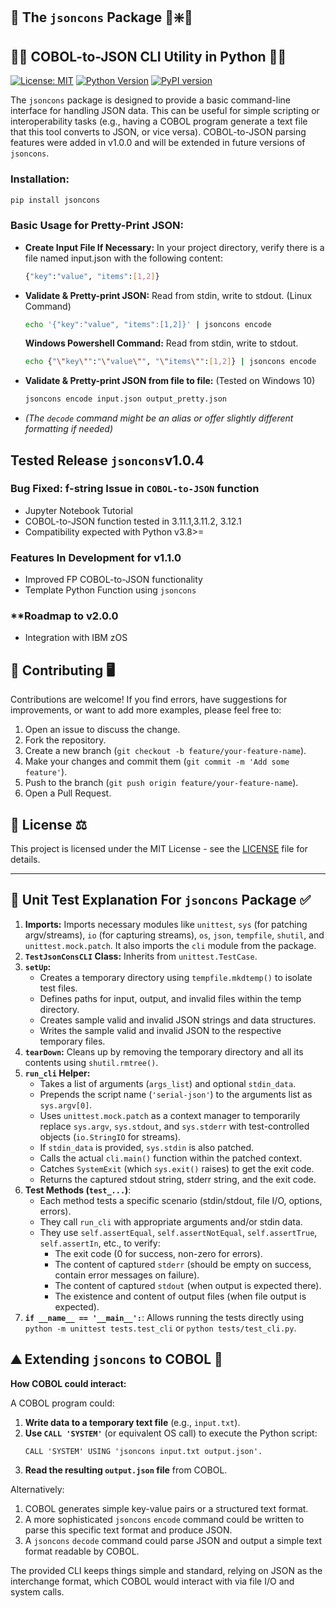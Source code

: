 

## 🐍 The `jsoncons` Package 🐛❇️🐉 
## 🚙🦖 COBOL-to-JSON CLI Utility in Python 🦕🐍

[![License: MIT](https://img.shields.io/badge/License-MIT-yellow.svg)](https://opensource.org/licenses/MIT)
[![Python Version](https://img.shields.io/badge/python-3.7%2B-blue.svg)](https://www.python.org/)
[![PyPI version](https://badge.fury.io/py/jsoncons.svg)](https://badge.fury.io/py/jsoncons)



The `jsoncons` package is designed to provide a basic command-line interface for handling JSON data. This can be useful for simple scripting or interoperability tasks (e.g., having a COBOL program generate a text file that this tool converts to JSON, or vice versa). 
COBOL-to-JSON parsing features were added in v1.0.0 and will be extended in future versions of ``jsoncons``.

### **Installation:**

```bash
pip install jsoncons
```

### **Basic Usage for Pretty-Print JSON:**
*   **Create Input File If Necessary:** In your project directory, verify there is a file named 
    input.json with the following content:
    ```bash
    {"key":"value", "items":[1,2]}
    ```

*   **Validate & Pretty-print JSON:** Read from stdin, write to stdout. (Linux Command)
    ```bash
    echo '{"key":"value", "items":[1,2]}' | jsoncons encode
    ```
    **Windows Powershell Command:** Read from stdin, write to stdout.
    ```bash
    echo {"\"key\"":"\"value\"", "\"items\"":[1,2]} | jsoncons encode
    ```

*   **Validate & Pretty-print JSON from file to file:** (Tested on Windows 10)
    ```bash
    jsoncons encode input.json output_pretty.json
    ```
*   *(The `decode` command might be an alias or offer slightly different formatting if needed)*

## **Tested Release ``jsoncons``v1.0.4**
### Bug Fixed: f-string Issue in ``COBOL-to-JSON`` function
-  Jupyter Notebook Tutorial
-  COBOL-to-JSON function tested in 3.11.1,3.11.2, 3.12.1
-  Compatibility expected with Python v3.8>=
### **Features In Development for v1.1.0**
-  Improved FP COBOL-to-JSON functionality
-  Template Python Function using ``jsoncons``
### **Roadmap to v2.0.0
-  Integration with IBM zOS 

## 🤝 Contributing 🖥️

Contributions are welcome! If you find errors, have suggestions for improvements, or want to add more examples, please feel free to:

1.  Open an issue to discuss the change.
2.  Fork the repository.
3.  Create a new branch (`git checkout -b feature/your-feature-name`).
4.  Make your changes and commit them (`git commit -m 'Add some feature'`).
5.  Push to the branch (`git push origin feature/your-feature-name`).
6.  Open a Pull Request.

## 📝 License ⚖️

This project is licensed under the MIT License - see the [LICENSE](LICENSE) file for details.

---

## 🧪 Unit Test Explanation For `jsoncons` Package ✅

1.  **Imports:** Imports necessary modules like `unittest`, `sys` (for patching argv/streams), `io` (for capturing streams), `os`, `json`, `tempfile`, `shutil`, and `unittest.mock.patch`. It also imports the `cli` module from the package.
2.  **`TestJsonConsCLI` Class:** Inherits from `unittest.TestCase`.
3.  **`setUp`:**
    *   Creates a temporary directory using `tempfile.mkdtemp()` to isolate test files.
    *   Defines paths for input, output, and invalid files within the temp directory.
    *   Creates sample valid and invalid JSON strings and data structures.
    *   Writes the sample valid and invalid JSON to the respective temporary files.
4.  **`tearDown`:** Cleans up by removing the temporary directory and all its contents using `shutil.rmtree()`.
5.  **`run_cli` Helper:**
    *   Takes a list of arguments (`args_list`) and optional `stdin_data`.
    *   Prepends the script name (`'serial-json'`) to the arguments list as `sys.argv[0]`.
    *   Uses `unittest.mock.patch` as a context manager to temporarily replace `sys.argv`, `sys.stdout`, and `sys.stderr` with test-controlled objects (`io.StringIO` for streams).
    *   If `stdin_data` is provided, `sys.stdin` is also patched.
    *   Calls the actual `cli.main()` function within the patched context.
    *   Catches `SystemExit` (which `sys.exit()` raises) to get the exit code.
    *   Returns the captured stdout string, stderr string, and the exit code.
6.  **Test Methods (`test_...`)**:
    *   Each method tests a specific scenario (stdin/stdout, file I/O, options, errors).
    *   They call `run_cli` with appropriate arguments and/or stdin data.
    *   They use `self.assertEqual`, `self.assertNotEqual`, `self.assertTrue`, `self.assertIn`, etc., to verify:
        *   The exit code (0 for success, non-zero for errors).
        *   The content of captured `stderr` (should be empty on success, contain error messages on failure).
        *   The content of captured `stdout` (when output is expected there).
        *   The existence and content of output files (when file output is expected).
7.  **`if __name__ == '__main__':`**: Allows running the tests directly using `python -m unittest tests.test_cli` or `python tests/test_cli.py`.


## ⛰️ Extending ``jsoncons`` to COBOL 👀

**How COBOL could interact:**

A COBOL program could:

1.  **Write data to a temporary text file** (e.g., `input.txt`).
2.  **Use `CALL 'SYSTEM'`** (or equivalent OS call) to execute the Python script:
    ```cobol
    CALL 'SYSTEM' USING 'jsoncons input.txt output.json'.
    ```
3.  **Read the resulting `output.json` file** from COBOL.

Alternatively:

1.  COBOL generates simple key-value pairs or a structured text format.
2.  A more sophisticated `jsoncons` `encode` command could be written to parse this specific text format and produce JSON.
3.  A `jsoncons` `decode` command could parse JSON and output a simple text format readable by COBOL.

The provided CLI keeps things simple and standard, relying on JSON as the interchange format, which COBOL would interact with via file I/O and system calls.

